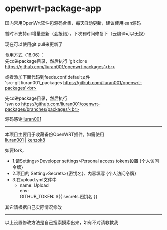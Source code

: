 # openwrt-package-app
国内常用OpenWrt软件包源码合集，每天自动更新，建议使用lean源码

暂时不支持git增量更新（会报错），下次有时间修复下（云编译可以无视）

现在可以使用git pull来更新了

食用方式（18.06）：<br>
 先cd进package目录，然后执行
'git clone https://github.com/liuran001/openwrt-packages'<br>
   
或者添加下面代码到feeds.conf.default文件<br>
'src-git liuran001_packages https://github.com/liuran001/openwrt-packages'<br>
   
先cd进package目录，然后执行<br>
'svn co https://github.com/liuran001/openwrt-packages/branches/packages'<br>
 
源码感谢[liuran001](https://github.com/liuran001/openwrt-packages)<br>

-------------------------------------------------------------------------------
本项目主要用于收藏备份OpenWRT插件，如需使用<br>
[liuran001](https://github.com/liuran001/openwrt-packages) | [kenzok8](https://github.com/kenzok8/openwrt-packages)<br>

如要fork，<br>
* 1.请Settings>Developer settings>Personal access tokens设置 {个人访问令牌}<br>
* 2.项目的 Setting>Secrets>{密钥名}，内容填写 {个人访问令牌}<br>
* 3.在upload.yml文件中<br>
   - name: Upload<br>
     env: <br>
      GITHUB_TOKEN: ${{ secrets.密钥名 }}<br>
 
其它请根据自己实际情况修改<br>
 
------------------------------------------------------------------------------
以上设置修改方法是自己搜索摸索出来，如有不对请教教我<br>

